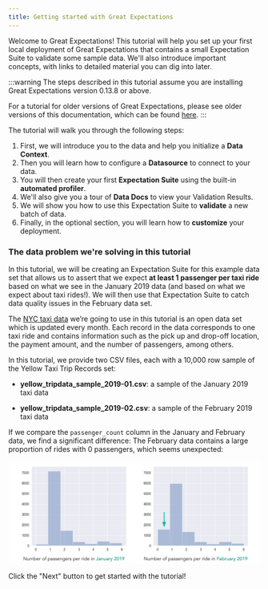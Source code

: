 ```yaml
---
title: Getting started with Great Expectations
---
```


Welcome to Great Expectations! This tutorial will help you set up your first local deployment of Great Expectations that contains a small Expectation Suite to validate some sample data. We'll also introduce important concepts, with links to detailed material you can dig into later.

:::warning
The steps described in this tutorial assume you are installing Great Expectations version 0.13.8 or above.

For a tutorial for older versions of Great Expectations, please see older versions of this documentation, which can be found [here](https://docs.greatexpectations.io/en/latest/guides/tutorials.html).
:::

The tutorial will walk you through the following steps:

1. First, we will introduce you to the data and help you initialize a **Data Context**.
1. Then you will learn how to configure a **Datasource** to connect to your data.
1. You will then create your first **Expectation Suite** using the built-in **automated profiler**.
1. We'll also give you a tour of **Data Docs** to view your Validation Results.
1. We will show you how to use this Expectation Suite to **validate** a new batch of data.
1. Finally, in the optional section, you will learn how to **customize** your deployment.

### The data problem we're solving in this tutorial

In this tutorial, we will be creating an Expectation Suite for this example data set that allows us to assert that we expect **at least 1 passenger per taxi ride** based on what we see in the January 2019 data (and based on what we expect about taxi rides!). We will then use that Expectation Suite to catch data quality issues in the February data set.

The [NYC taxi data](https://www1.nyc.gov/site/tlc/about/tlc-trip-record-data.page) we’re going to use in this tutorial is an open data set which is updated every month. Each record in the data corresponds to one taxi ride and contains information such as the pick up and drop-off location, the payment amount, and the number of passengers, among others.

In this tutorial, we provide two CSV files, each with a 10,000 row sample of the Yellow Taxi Trip Records set:

- **yellow_tripdata_sample_2019-01.csv**: a sample of the January 2019 taxi data

- **yellow_tripdata_sample_2019-02.csv**: a sample of the February 2019 taxi data

If we compare the `passenger_count` column in the January and February data, we find a significant difference: The February data contains a large proportion of rides with 0 passengers, which seems unexpected:

![datadiff](../../../docs/images/data_diff.png)

Click the "Next" button to get started with the tutorial!
